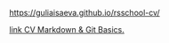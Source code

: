 https://guliaisaeva.github.io/rsschool-cv/
         



[link CV Markdown & Git Basics.](https://guliaisaeva.github.io/rsschool-cv/cv )               
